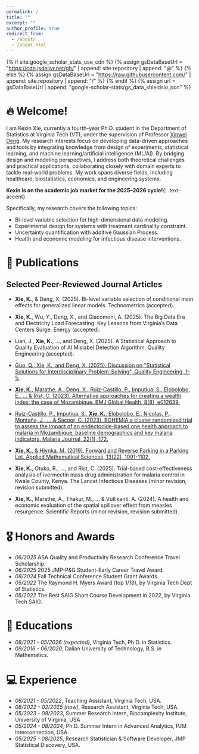```yaml
---
permalink: /
title: ""
excerpt: ""
author_profile: true
redirect_from: 
  - /about/
  - /about.html
---
```


{% if site.google_scholar_stats_use_cdn %}
{% assign gsDataBaseUrl = "https://cdn.jsdelivr.net/gh/" | append: site.repository | append: "@" %}
{% else %}
{% assign gsDataBaseUrl = "https://raw.githubusercontent.com/" | append: site.repository | append: "/" %}
{% endif %}
{% assign url = gsDataBaseUrl | append: "google-scholar-stats/gs_data_shieldsio.json" %}

<span class='anchor' id='about-me'></span>

# 🔥 Welcome!

I am Kexin Xie, currently a fourth-year Ph.D. student in the Department of Statistics at Virginia Tech (VT), under the supervision of Professor [Xinwei Deng](https://xwdeng80.github.io/). My research interests focus on developing data-driven approaches and tools by integrating knowledge from design of experiments, statistical learning, and machine learning/artificial intelligence (ML/AI). By bridging design and modeling perspectives, I address both theoretical challenges and practical applications, collaborating closely with domain experts to tackle real-world problems. My work spans diverse fields, including healthcare, biostatistics, economics, and engineering systems.

**Kexin is on the academic job market for the 2025–2026 cycle!**{: .text-accent}

Specifically, my research covers the following topics:

- Bi-level variable selection for high-dimensional data modeling.
- Experimental design for systems with treatment cardinality constraint.
- Uncertainty quantification with additive Gaussian Process.
- Health and economic modeling for infectious disease interventions.


# 📝 Publications 

## Selected Peer-Reviewed Journal Articles
- **Xie, K.**, & Deng, X. (2025). Bi-level variable selection of conditional main effects for generalized linear models. Technometrics (accepted).

- **Xie, K.**, Wu, Y., Deng, X., and Giacomoni, A. (2025). The Big Data Era and Electricity Load Forecasting: Key Lessons from Virginia’s Data Centers Surge. Energy (accepted).

- Lian, J., **Xie, K.**, …, and Deng, X. (2025). A Statistical Approach to Quality Evaluation of AI Mislabel Detection Algorithm. Quality Engineering (accepted).

- [Guo, Q., Xie, K., and Deng, X. (2025). Discussion on "Statistical Solutions for Interdisciplinary Problem-Solving", Quality Engineering, 1-5.](https://www-tandfonline-com.ezproxy.lib.vt.edu/doi/full/10.1080/08982112.2025.2512777)

- [**Xie, K.**, Marathe, A., Deng, X., Ruiz-Castillo, P., Imputiua, S., Elobolobo, E., ... & Rist, C. (2023). Alternative approaches for creating a wealth index: the case of Mozambique. BMJ Global Health, 8(8), e012639.](https://gh.bmj.com/content/8/8/e012639)

- [Ruiz-Castillo, P., Imputiua, S., **Xie, K.**, Elobolobo, E., Nicolas, P., Montaña, J., ... & Sacoor, C. (2023). BOHEMIA a cluster randomized trial to assess the impact of an endectocide-based one health approach to malaria in Mozambique: baseline demographics and key malaria indicators. Malaria Journal, 22(1), 172.](https://link-springer-com.ezproxy.lib.vt.edu/article/10.1186/s12936-023-04605-3)

- [**Xie, K.**, & Hlynka, M. (2019). Forward and Reverse Parking in a Parking Lot. Applied Mathematical Sciences, 13(22), 1091-1102.](https://arxiv.org/pdf/1909.12941)

- **Xie, K.**, Otuko, R., …, and Rist, C. (2025). Trial-based cost-effectiveness analysis of ivermectin mass drug administration for malaria control in Kwale County, Kenya. The Lancet Infectious Diseases (minor revision, revision submitted).

- **Xie, K.**, Marathe, A., Thakur, M., … & Vullikanti. A. (2024). A health and economic evaluation of the spatial spillover effect from measles resurgence. Scientific Reports (minor revision, revision submitted).


# 🎖 Honors and Awards
- *06/2025* ASA Quality and Productivity Research Conference Travel Scholarship.
- *06/2025* 2025 JMP-P&G Student-Early Career Travel Award.
- *08/2024* Fall Technical Conference Student Grant Awards. 
- *05/2022* The Raymond H. Myers Award (top 1/18), by Virginia Tech Dept of Statistics.
- *05/2022* The Best SAIG Short Course Development in 2022, by Virginia Tech SAIG.

# 📖 Educations
- *08/2021 - 05/2026 (expected)*, Virginia Tech, Ph.D. in Statistics. 
- *09/2016 - 06/2020*, Dalian University of Technology, B.S. in Mathematics. 

# 💻 Experience
- *08/2021 - 05/2022*, Teaching Assistant, Virginia Tech, USA.
- *08/2022 - 02/2025 (now)*, Research Assistant, Virginia Tech, USA.
- *05/2023 - 08/2023*, Summer Research Intern, Biocomplexity Institute, University of Virginia, USA
- *05/2024 - 08/2024*, Ph.D. Summer Intern in Advanced Analytics, PJM Interconnection, USA.
- *05/2025 - 08/2025*, Research Statistician & Software Developer, JMP Statistical Discovery, USA.
